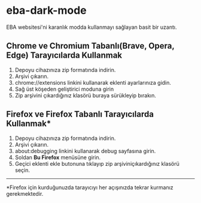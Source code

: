 # eba-dark-mode
EBA websitesi'ni karanlık modda kullanmayı sağlayan basit bir uzantı.

## Chrome ve Chromium Tabanlı(Brave, Opera, Edge) Tarayıcılarda Kullanmak
1. Depoyu cihazınıza zip formatında indirin.
2. Arşivi çıkarın.
3. chrome://extensions linkini kullanarak eklenti ayarlarınıza gidin.
4. Sağ üst köşeden geliştirici moduna girin
5. Zip arşivini çıkardığınız klasörü buraya sürükleyip bırakın.

## Firefox ve Firefox Tabanlı Tarayıcılarda Kullanmak*
1. Depoyu cihazınıza zip formatında indirin.
2. Arşivi çıkarın.
3. about:debugging linkini kullanarak debug sayfasına girin.
4. Soldan **Bu Firefox** menüsüne girin.
5. Geçici eklenti ekle butonuna tıklayıp zip arşiviniçıkardığınız klasörü seçin.

---

\*Firefox için kurduğunuzda tarayıcıyı her açışınızda tekrar kurmanız gerekmektedir.
